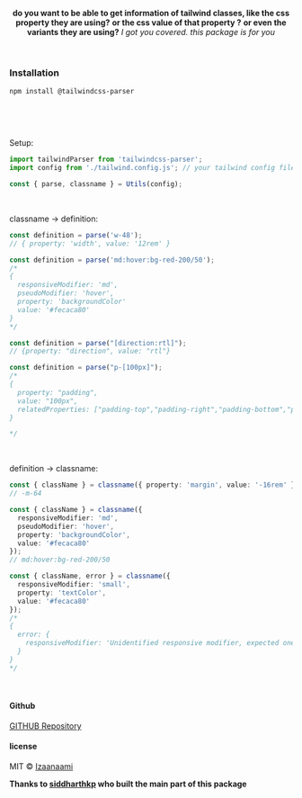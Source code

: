 <p align="center">
  <b>do you want to be able to get information of tailwind classes, like the css property they are using?</b> 
  <b>or the css value of that property ?</b>
  <b>or even the variants they are using?</b>
  <i>I got you covered. this package is for you</i>
</p>

&nbsp;

### Installation

```
npm install @tailwindcss-parser
```

&nbsp;

<!-- ### Usage

[Open demo in codesandbox](https://codesandbox.io/s/tailwind-utils-m0lvu5?expanddevtools=1) -->

<br/>

Setup:

```ts
import tailwindParser from 'tailwindcss-parser';
import config from './tailwind.config.js'; // your tailwind config file, optional

const { parse, classname } = Utils(config);
```

<br/>

classname → definition:

```ts
const definition = parse('w-48');
// { property: 'width', value: '12rem' }

const definition = parse('md:hover:bg-red-200/50');
/* 
{ 
  responsiveModifier: 'md', 
  pseudoModifier: 'hover', 
  property: 'backgroundColor' 
  value: '#fecaca80'
}
*/

const definition = parse("[direction:rtl]");
// {property: "direction", value: "rtl"}

const definition = parse("p-[100px]");
/* 
{
  property: "padding", 
  value: "100px", 
  relatedProperties: ["padding-top","padding-right","padding-bottom","padding-left"]
}

*/
```

<br/>

definition → classname:

```ts
const { className } = classname({ property: 'margin', value: '-16rem' });
// -m-64

const { className } = classname({
  responsiveModifier: 'md',
  pseudoModifier: 'hover',
  property: 'backgroundColor',
  value: '#fecaca80'
});
// md:hover:bg-red-200/50

const { className, error } = classname({
  responsiveModifier: 'small',
  property: 'textColor',
  value: '#fecaca80'
});
/*
{
  error: {
    responsiveModifier: 'Unidentified responsive modifier, expected one of [sm, md, lg, xl, 2xl], got small'
  }
}
*/
```

&nbsp;


#### Github

[GITHUB Repository](https://github.com/Izaanaami/tailwind-parser-js) 



#### license

MIT © [Izaanaami](https://github.com/Izaanaami)



**Thanks to [siddharthkp](https://github.com/siddharthkp) who built the main part of this package**
